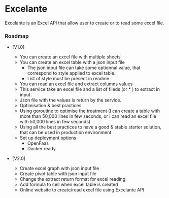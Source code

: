 # Excelante

Excelante is an Excel API that allow user to create or to read some excel file.

### Roadmap
- [V1.0]
  - You can create an excel file with multiple sheets
  - You can create an excel table with a json input file
    - The json input file can take some optionnal value, that correspond to style applied to excel table.
    - List of style must be present in readme
  - You can read an excel file and extract columns values
   - This service take an excel file and a list of fileds (or * ) to extract in input.
   - Json file with the values is return by the service.
  - Optimisation & best practices
   - Using goroutine to optimise the treatment (I can create a table with more than 50,000 lines in few seconds, or i can read an excel file with 50,000 lines in few seconds)
   - Using all the best practices to have a good & stable starter solution, that can be used in production environment
   - Set up deployment options
     - OpenFaas
     - Docker ready


- [V2.0]
  - Create excel graph with json input file
  - Create pivot table with json input file
  - Change the extract return format for excel reading
  - Add formula to cell when excel table is created
  - Online website to create/read excel file using Excelante API
